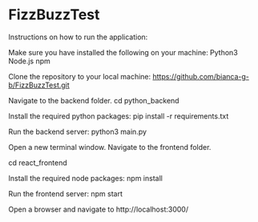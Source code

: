 # FizzBuzzTest

Instructions on how to run the application:

Make sure you have installed the following on your machine:
Python3
Node.js
npm

Clone the repository to your local machine:
https://github.com/bianca-g-b/FizzBuzzTest.git

Navigate to the backend folder.
cd python_backend

Install the required python packages:
pip install -r requirements.txt

Run the backend server:
python3 main.py

Open a new terminal window.
Navigate to the frontend folder.

cd react_frontend

Install the required node packages:
npm install

Run the frontend server:
npm start

Open a browser and navigate to http://localhost:3000/
